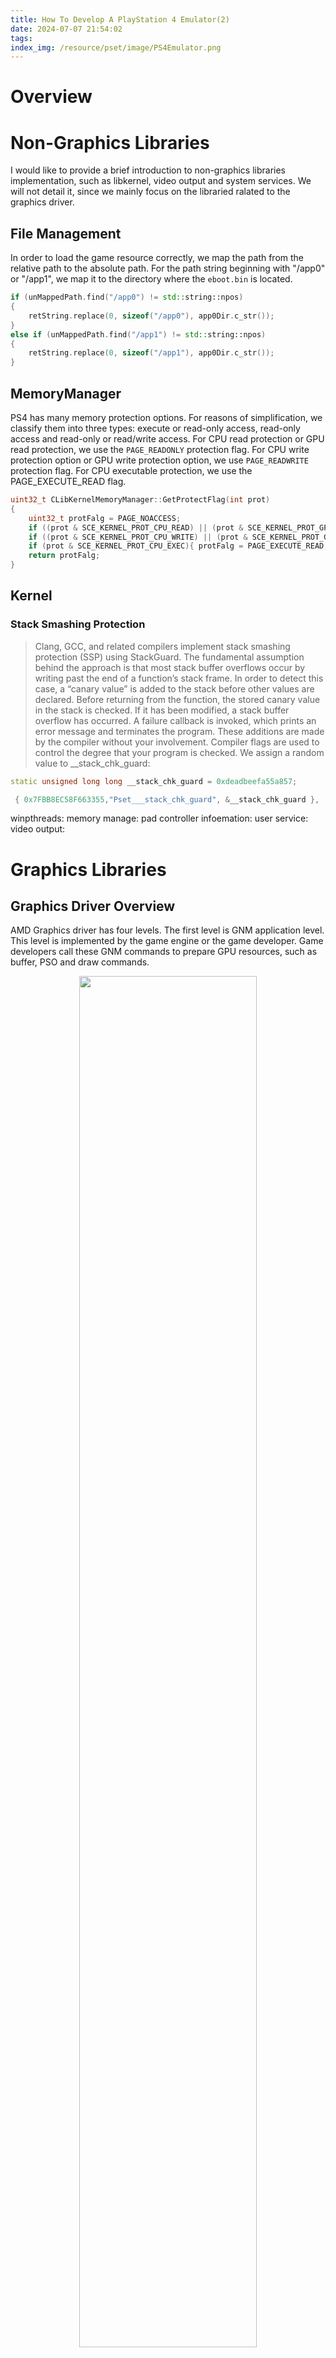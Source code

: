 ```yaml
---
title: How To Develop A PlayStation 4 Emulator(2)
date: 2024-07-07 21:54:02
tags:
index_img: /resource/pset/image/PS4Emulator.png
---
```


# Overview

# Non-Graphics Libraries

I would like to provide a brief introduction to non-graphics libraries implementation, such as libkernel, video output and system services. We will not detail it, since we mainly focus on the libraried ralated to the graphics driver.

## File Management

In order to load the game resource correctly, we map the path from the relative path to the absolute path. For the path string beginning with "/app0" or "/app1", we map it to the directory where the `eboot.bin` is located. 
```cpp
if (unMappedPath.find("/app0") != std::string::npos)
{
	retString.replace(0, sizeof("/app0"), app0Dir.c_str());
}
else if (unMappedPath.find("/app1") != std::string::npos)
{
	retString.replace(0, sizeof("/app1"), app0Dir.c_str());
}
```
## MemoryManager

PS4 has many memory protection options. For reasons of simplification, we classify them into three types: execute or read-only access, read-only access and read-only or read/write access. For CPU read protection or GPU read protection, we use the `PAGE_READONLY` protection flag. For CPU write protection option or GPU write protection option, we use `PAGE_READWRITE` protection flag. For CPU executable protection, we use the PAGE_EXECUTE_READ flag.

```cpp
uint32_t CLibKernelMemoryManager::GetProtectFlag(int prot)
{
	uint32_t protFalg = PAGE_NOACCESS;
	if ((prot & SCE_KERNEL_PROT_CPU_READ) || (prot & SCE_KERNEL_PROT_GPU_READ)){ protFalg = PAGE_READONLY; }
	if ((prot & SCE_KERNEL_PROT_CPU_WRITE) || (prot & SCE_KERNEL_PROT_GPU_WRITE)){ protFalg = PAGE_READWRITE; }
	if (prot & SCE_KERNEL_PROT_CPU_EXEC){ protFalg = PAGE_EXECUTE_READ; }
	return protFalg;
}
```
## Kernel

### Stack Smashing Protection

>Clang, GCC, and related compilers implement stack smashing protection (SSP) using StackGuard. The fundamental assumption behind the approach is that most stack buffer overflows occur by writing past the end of a function’s stack frame. In order to detect this case, a “canary value” is added to the stack before other values are declared. Before returning from the function, the stored canary value in the stack is checked. If it has been modified, a stack buffer overflow has occurred. A failure callback is invoked, which prints an error message and terminates the program. These additions are made by the compiler without your involvement. Compiler flags are used to control the degree that your program is checked. We assign a random value to __stack_chk_guard:

```cpp
static unsigned long long __stack_chk_guard = 0xdeadbeefa55a857;
```
```cpp
 { 0x7FBB8EC58F663355,"Pset___stack_chk_guard", &__stack_chk_guard },
```

winpthreads:
memory manage:
pad controller infoemation:
user service:
video output:

# Graphics Libraries

## Graphics Driver Overview

AMD Graphics driver has four levels. The first level is GNM application level. This level is implemented by the game engine or the game developer. Game developers call these GNM commands to prepare GPU resources, such as buffer, PSO and draw commands.

<p align="center">
    <img src="/resource/pset/image/psdriver_gnm.png" width="75%" height="75%">
</p>

After that, the user mode driver translates the GNM API into PM4 packets. PM4 packets represent API commands in a way that GPUs can execute. The translation library is called the Platform Abstraction Library (Linux driver is open source on Github). It translates the Graphics APIs (Vulkan/GNM) into PM4 packets. PAL is a shared component that is designed to encapsulate certain hardware and OS-specific programming details for many of AMD's 3D and compute drivers.

<p align="center">
    <img src="/resource/pset/image/psdriver_user_mode_driver.png" width="75%" height="75%">
</p>

Here is a PM4 example. The `header` member is the opcode of `draw index 2`. The `indexBaseLo` and `indexBaseHi` are the lower and higher part of the GPU address. As we mentioned above, the GPU memory and the CPU memory are viewed as the same in our emulator, which means that we can get the resource from the allocated memory. The user mode driver will generate the PM4 packets and write them to the command buffer.

<p align="center">
    <img src="/resource/pset/image/psdriver_pm4.png" width="65%" height="65%">
</p>

Then, Operating System gets the prepared command buffer from the user mode driver. Hands it over to the kernel mode driver. Ensure that the user mode driver cannot hang the whole system.

<p align="center">
    <img src="/resource/pset/image/psdriver_os.png" width="75%" height="75%">
</p>

Finally, the kernel mode driver uses a ring buffer to communicate with the GPU. It contains addresses to command buffers. CPU increments the write pointer. GPU increments the read pointer.

<p align="center">
    <img src="/resource/pset/image/psdriver_kernel_mode.png" width="75%" height="75%">
</p>

<p align="center">
    <img src="/resource/pset/image/psdriver_what_we_do.png" width="65%" height="65%">
</p>

Shader Processor Input 和 GCN ISA 关联起来
